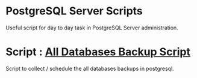 # PostgreSQL Server Scripts
Useful script for day to day task in PostgreSQL Server administration. 

# Script : [All Databases Backup Script](https://github.com/TauqirHassnain/postgresql/blob/main/All%20Databases%20Backup%20Script)

Script to collect / schedule the all databases backups in postgresql.
